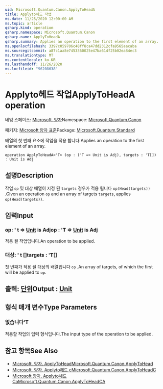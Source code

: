 ```yaml
---
uid: Microsoft.Quantum.Canon.ApplyToHeadA
title: Applyto헤드 작업
ms.date: 11/25/2020 12:00:00 AM
ms.topic: article
qsharp.kind: operation
qsharp.namespace: Microsoft.Quantum.Canon
qsharp.name: ApplyToHeadA
qsharp.summary: Applies an operation to the first element of an array.
ms.openlocfilehash: 3397c059706c48ff8ca47dd2312cfa9565aacaba
ms.sourcegitcommit: a87c1aa8e7453360025e47ba614f25b02ea84ec3
ms.translationtype: MT
ms.contentlocale: ko-KR
ms.lasthandoff: 11/26/2020
ms.locfileid: "96208638"
---
```

# <a name="applytoheada-operation"></a><span data-ttu-id="6d688-102">Applyto헤드 작업</span><span class="sxs-lookup"><span data-stu-id="6d688-102">ApplyToHeadA operation</span></span>

<span data-ttu-id="6d688-103">네임 스페이스: [Microsoft. 양자](xref:Microsoft.Quantum.Canon)</span><span class="sxs-lookup"><span data-stu-id="6d688-103">Namespace: [Microsoft.Quantum.Canon](xref:Microsoft.Quantum.Canon)</span></span>

<span data-ttu-id="6d688-104">패키지: [Microsoft 양자 표준](https://nuget.org/packages/Microsoft.Quantum.Standard)</span><span class="sxs-lookup"><span data-stu-id="6d688-104">Package: [Microsoft.Quantum.Standard](https://nuget.org/packages/Microsoft.Quantum.Standard)</span></span>


<span data-ttu-id="6d688-105">배열의 첫 번째 요소에 작업을 적용 합니다.</span><span class="sxs-lookup"><span data-stu-id="6d688-105">Applies an operation to the first element of an array.</span></span>

```qsharp
operation ApplyToHeadA<'T> (op : ('T => Unit is Adj), targets : 'T[]) : Unit is Adj
```


## <a name="description"></a><span data-ttu-id="6d688-106">설명</span><span class="sxs-lookup"><span data-stu-id="6d688-106">Description</span></span>

<span data-ttu-id="6d688-107">작업 `op` 및 대상 배열이 지정 된 `targets` 경우가 적용 됩니다 `op(Head(targets))` .</span><span class="sxs-lookup"><span data-stu-id="6d688-107">Given an operation `op` and an array of targets `targets`, applies `op(Head(targets))`.</span></span>

## <a name="input"></a><span data-ttu-id="6d688-108">입력</span><span class="sxs-lookup"><span data-stu-id="6d688-108">Input</span></span>

### <a name="op--t--unit--is-adj"></a><span data-ttu-id="6d688-109">op: ' t => [Unit](xref:microsoft.quantum.lang-ref.unit)  is Adj</span><span class="sxs-lookup"><span data-stu-id="6d688-109">op : 'T => [Unit](xref:microsoft.quantum.lang-ref.unit)  is Adj</span></span>

<span data-ttu-id="6d688-110">적용 될 작업입니다.</span><span class="sxs-lookup"><span data-stu-id="6d688-110">An operation to be applied.</span></span>


### <a name="targets--t"></a><span data-ttu-id="6d688-111">대상: ' t []</span><span class="sxs-lookup"><span data-stu-id="6d688-111">targets : 'T[]</span></span>

<span data-ttu-id="6d688-112">첫 번째가 적용 될 대상의 배열입니다 `op` .</span><span class="sxs-lookup"><span data-stu-id="6d688-112">An array of targets, of which the first will be applied to `op`.</span></span>



## <a name="output--unit"></a><span data-ttu-id="6d688-113">출력: [단위](xref:microsoft.quantum.lang-ref.unit)</span><span class="sxs-lookup"><span data-stu-id="6d688-113">Output : [Unit](xref:microsoft.quantum.lang-ref.unit)</span></span>



## <a name="type-parameters"></a><span data-ttu-id="6d688-114">형식 매개 변수</span><span class="sxs-lookup"><span data-stu-id="6d688-114">Type Parameters</span></span>

### <a name="t"></a><span data-ttu-id="6d688-115">없습니다</span><span class="sxs-lookup"><span data-stu-id="6d688-115">'T</span></span>

<span data-ttu-id="6d688-116">적용할 작업의 입력 형식입니다.</span><span class="sxs-lookup"><span data-stu-id="6d688-116">The input type of the operation to be applied.</span></span>

## <a name="see-also"></a><span data-ttu-id="6d688-117">참고 항목</span><span class="sxs-lookup"><span data-stu-id="6d688-117">See Also</span></span>

- [<span data-ttu-id="6d688-118">Microsoft. 양자. ApplyToHead</span><span class="sxs-lookup"><span data-stu-id="6d688-118">Microsoft.Quantum.Canon.ApplyToHead</span></span>](xref:Microsoft.Quantum.Canon.ApplyToHead)
- [<span data-ttu-id="6d688-119">Microsoft. 양자. Applyto헤드 c</span><span class="sxs-lookup"><span data-stu-id="6d688-119">Microsoft.Quantum.Canon.ApplyToHeadC</span></span>](xref:Microsoft.Quantum.Canon.ApplyToHeadC)
- [<span data-ttu-id="6d688-120">Microsoft 양자. Applyto헤드 Ca</span><span class="sxs-lookup"><span data-stu-id="6d688-120">Microsoft.Quantum.Canon.ApplyToHeadCA</span></span>](xref:Microsoft.Quantum.Canon.ApplyToHeadCA)